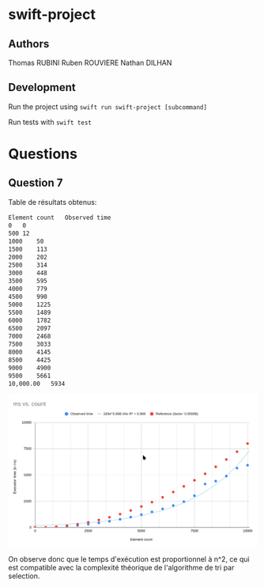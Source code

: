 # swift-project

## Authors
Thomas RUBINI
Ruben ROUVIERE
Nathan DILHAN

## Development

Run the project using `swift run swift-project [subcommand]`

Run tests with `swift test`

# Questions

## Question 7
Table de résultats obtenus:
```
Element count	Observed time
0	0
500	12
1000	50
1500	113
2000	202
2500	314
3000	448
3500	595
4000	779
4500	990
5000	1225
5500	1489
6000	1782
6500	2097
7000	2468
7500	3033
8000	4145
8500	4425
9000	4900
9500	5661
10,000.00	5934
```

![Courbe de complexité expérimentale](img/fig1.png)

On observe donc que le temps d'exécution est proportionnel à n^2, ce qui est compatible avec la complexité théorique de l'algorithme de tri par selection.



